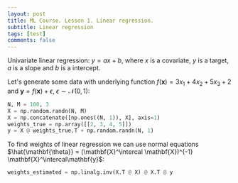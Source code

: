 ```yaml
---
layout: post
title: ML Course. Lesson 1. Linear regression.
subtitle: Linear regression
tags: [test]
comments: false
---
```


Univariate linear regression: $y = ax + b$, where $x$ is a covariate, $y$ is a target, $a$ is a slope and $b$ is a intercept.

Let's generate some data with underlying function $f(\mathbf{x}) = 3x_1 + 4x_2 + 5x_3 + 2$ and $\mathbf{y} = f(\mathbf{x}) + \epsilon$, $\epsilon \sim \mathcal{N}(0, 1)$:
```python
N, M = 100, 3
X = np.random.randn(N, M)
X = np.concatenate([np.ones((N, 1)), X], axis=1)
weights_true = np.array([[2, 3, 4, 5]])
y = X @ weights_true.T + np.random.randn(N, 1)
```
To find weights of linear regression we can use normal equations $\hat{\mathbf{\theta}} = (\mathbf{X}^\intercal \mathbf{X})^{-1} \mathbf{X}^\intercal\mathbf{y}$:
```python
weights_estimated = np.linalg.inv(X.T @ X) @ X.T @ y
```
